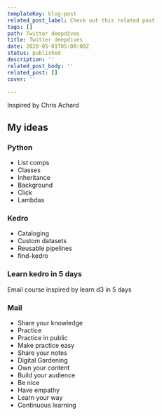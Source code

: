```yaml
---
templateKey: blog-post
related_post_label: Check out this related post
tags: []
path: Twitter deepdives
title: Twitter deepdives
date: 2020-05-01T05:00:00Z
status: published
description: ''
related_post_body: ''
related_post: []
cover: ''

---
```

Inspired by Chris Achard

## My ideas

### Python

* List comps
* Classes
* Inheritance
* Background
* Click
* Lambdas

### Kedro

* Cataloging
* Custom datasets
* Reusable pipelines
* find-kedro

### Learn kedro in 5 days

Email course inspired by learn d3 in 5 days

### Mail

* Share your knowledge
* Practice
* Practice in public
* Make practice easy
* Share your notes
* Digital Gardening
* Own your content
* Build your audience
* Be nice
* Have empathy
* Learn your way
* Continuous learning
